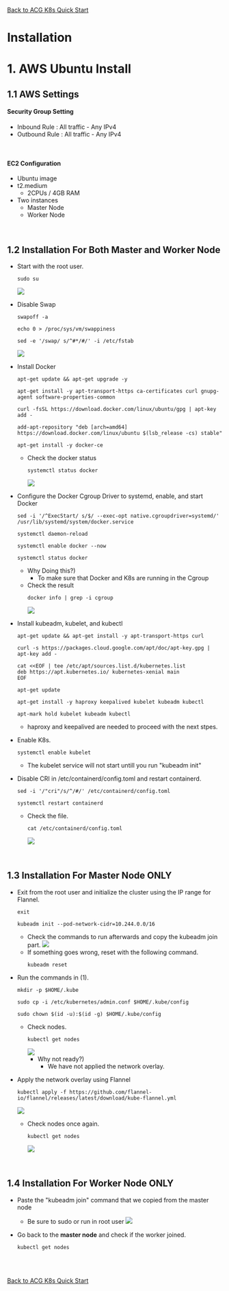 [Back to ACG K8s Quick Start](../main.md)

# Installation

# 1. AWS Ubuntu Install
## 1.1 AWS Settings
#### Security Group Setting
* Inbound Rule : All traffic - Any IPv4
* Outbound Rule : All traffic - Any IPv4

<br>

#### EC2 Configuration
* Ubuntu image
* t2.medium
  * 2CPUs / 4GB RAM
* Two instances
  * Master Node
  * Worker Node

<br>

## 1.2 Installation For Both Master and Worker Node
* Start with the root user.
  ```
  sudo su
  ```
  ![](images/001.png)

* Disable Swap
  ```
  swapoff -a
  ```
  ```
  echo 0 > /proc/sys/vm/swappiness
  ```
  ```
  sed -e '/swap/ s/^#*/#/' -i /etc/fstab
  ```
  ![](images/002.png)

* Install Docker
  ```
  apt-get update && apt-get upgrade -y
  ```
  ```
  apt-get install -y apt-transport-https ca-certificates curl gnupg-agent software-properties-common
  ```
  ```
  curl -fsSL https://download.docker.com/linux/ubuntu/gpg | apt-key add -
  ```
  ```
  add-apt-repository "deb [arch=amd64] https://download.docker.com/linux/ubuntu $(lsb_release -cs) stable"
  ```
  ```
  apt-get install -y docker-ce
  ```
  * Check the docker status
    ```
    systemctl status docker
    ```
    ![](images/003.png)

* Configure the Docker Cgroup Driver to systemd, enable, and start Docker
  ```
  sed -i '/^ExecStart/ s/$/ --exec-opt native.cgroupdriver=systemd/' /usr/lib/systemd/system/docker.service
  ```
  ```
  systemctl daemon-reload
  ```
  ```
  systemctl enable docker --now 
  ```
  ```
  systemctl status docker
  ```
  * Why Doing this?) 
    * To make sure that Docker and K8s are running in the Cgroup
  * Check the result
    ```
    docker info | grep -i cgroup
    ```
    ![](images/004.png)

* Install kubeadm, kubelet, and kubectl
  ```
  apt-get update && apt-get install -y apt-transport-https curl
  ```
  ```
  curl -s https://packages.cloud.google.com/apt/doc/apt-key.gpg | apt-key add -  
  ```
  ```
  cat <<EOF | tee /etc/apt/sources.list.d/kubernetes.list
  deb https://apt.kubernetes.io/ kubernetes-xenial main
  EOF
  ```
  ```
  apt-get update
  ```
  ```
  apt-get install -y haproxy keepalived kubelet kubeadm kubectl
  ```
  ```
  apt-mark hold kubelet kubeadm kubectl
  ```
  * haproxy and keepalived are needed to proceed with the next stpes.

* Enable K8s.
  ```
  systemctl enable kubelet
  ```
  * The kubelet service will not start untill you run "kubeadm init"

* Disable CRI in /etc/containerd/config.toml and restart containerd.
  ```
  sed -i '/"cri"/s/^/#/' /etc/containerd/config.toml
  ```
  ```
  systemctl restart containerd
  ```
  * Check the file.   
    ```
    cat /etc/containerd/config.toml
    ```
    ![](images/005.png)

<br>
    

## 1.3 Installation For Master Node ONLY
* Exit from the root user and initialize the cluster using the IP range for Flannel.
  ```
  exit
  ```
  ```
  kubeadm init --pod-network-cidr=10.244.0.0/16
  ```
  * Check the commands to run afterwards and copy the kubeadm join part.
    ![](images/007.png)
  * If something goes wrong, reset with the following command.
    ```
    kubeadm reset
    ```

* Run the commands in (1).
  ```
  mkdir -p $HOME/.kube
  ```
  ```
  sudo cp -i /etc/kubernetes/admin.conf $HOME/.kube/config
  ```
  ```
  sudo chown $(id -u):$(id -g) $HOME/.kube/config
  ```
  * Check nodes.
    ```
    kubectl get nodes
    ```
    ![](images/008.png)
    * Why not ready?)
      * We have not applied the network overlay.

* Apply the network overlay using Flannel
  ```
  kubectl apply -f https://github.com/flannel-io/flannel/releases/latest/download/kube-flannel.yml
  ```
  ![](images/009.png)
  * Check nodes once again.
    ```
    kubectl get nodes
    ```
    ![](images/010.png)

<br>

## 1.4 Installation For Worker Node ONLY
* Paste the "kubeadm join" command that we copied from the master node
  * Be sure to sudo or run in root user
    ![](images/011.png)

* Go back to the **master node** and check if the worker joined.
  ```
  kubectl get nodes
  ```
<br>


<br>

[Back to ACG K8s Quick Start](../main.md)